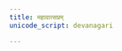 ```yaml
---
title: महावात्सप्रम्  
unicode_script: devanagari  

--- 
```


<div class="js_include" url="somaH-pavate-mahAvAtsapram.md"  newLevelForH1="2" includeTitle="true"> </div> 

<div class="js_include" url="purojitI-vo-mahAvAtsapram.md"  newLevelForH1="2" includeTitle="true"> </div> 
